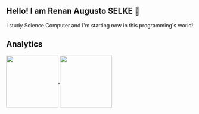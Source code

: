 ## Hello! I am Renan Augusto SELKE 🤙
I study Science Computer and I'm starting now in this programming's world!


## Analytics
<a href="https://github.com/anuraghazra/github-readme-stats">
  <img height=140 align="center" src="https://github-readme-stats.vercel.app/api?username=RASelke&show_icons=true&theme=dark#gh-dark-mode-only" />
</a>
<a href="https://github.com/anuraghazra/convoychat">
  <img height=140 align="center" src="https://github-readme-stats.vercel.app/api/top-langs/?username=RASelke&layout=compact&theme=dark#gh-dark-mode-only&layout=compact&langs_count=8&card_width=320" />
</a>
